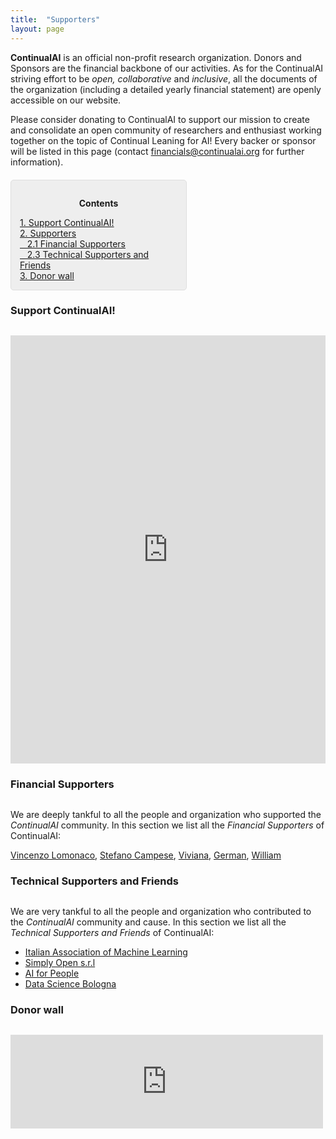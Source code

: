 ```yaml
---
title:  "Supporters"
layout: page
---
```


**ContinualAI** is an official non-profit research organization. Donors and Sponsors are the financial backbone of our activities. As for the ContinualAI striving effort to be *open, collaborative* and *inclusive*, all the documents of the organization (including a detailed yearly financial statement) are openly accessible on our website.

Please consider donating to ContinualAI to support our mission to create and consolidate an open community of researchers and enthusiast working together on the topic of Continual Leaning for AI! Every backer or sponsor will be listed in this page (contact <a href="mailto:financials@continualai.org">financials@continualai.org</a> for further information).

<div style="background: rgba(0,0,0,0.06) none repeat scroll 0% 0%; border: 1px solid rgb(222, 222, 222); padding: 1em; border-radius: 5px; margin-top:20px; max-width: 50%">
	<p style="text-align: center;"><strong>Contents</strong></p>
	<p style="text-align: left; margin-bottom: 0px;">	
		<a href="#support">1. Support ContinualAI!</a><br>
		<a href="#supporters">2. Supporters</a><br>
		<a href="#backers">&nbsp;&nbsp; 2.1 Financial Supporters</a><br>
		<!--	<a href="#backers">&nbsp;&nbsp; 2.1 Backers</a><br>
			<a href="#patreons">&nbsp;&nbsp; 2.2 Patreons</a><br>
			<a href="#bronzesponsor">&nbsp;&nbsp; 2.3 Bronze Sponsors</a><br>
			<a href="#silversponsor">&nbsp;&nbsp; 2.4 Silver Sponsors</a><br>
			<a href="#goldsponsor">&nbsp;&nbsp; 2.5 Gold Sponsors</a><br>-->
			<a href="#techsupport">&nbsp;&nbsp; 2.3 Technical Supporters and Friends</a><br>
		<a href="#donorwall">3. Donor wall</a><br>
		<!--<a href="#financials">4. ContinualAI Financials</a><br>-->
	</p>
</div>

<a name="support"></a>
<h3 id="support" style="margin-bottom: 30px;">Support ContinualAI!</h3>

<script src="https://donorbox.org/widget.js" paypalExpress="true"></script><iframe src="https://donorbox.org/embed/support-continualai?amount=30&show_content=true&default_interval=m" height="685px" width="100%" style="max-width:100%; min-width:100%; max-height:none!important" seamless="seamless" name="donorbox" frameborder="0" scrolling="no" allowpaymentrequest></iframe>


<a name="backers"></a>
<h3 id="backers" style="margin-bottom: 30px;">Financial Supporters</h3>

We are deeply tankful to all the people and organization who supported the *ContinualAI* community. In this section we list all the *Financial Supporters* of ContinualAI:

[Vincenzo Lomonaco](https://http://vincenzolomonaco.com/), [Stefano Campese](https://www.linkedin.com/in/stefanocampese/), [Viviana](), [German](), [William]()

<!--
<a name="patreons"></a>
<h3 id="patreons" style="margin-bottom: 30px;">Patreons</h3>

<a name="bronzesponsor"></a>
<h3 id="bronzesponsor" style="margin-bottom: 30px;">Bronze Sponsors</h3>

We are very tankful to all the people and organization who contributed to the *ContinualAI* community. In this section we list all the *Bronze Sponsors* of ContinualAI.

<a name="silversponsor"></a>
<h3 id="silversponsor" style="margin-bottom: 30px;">Silver Sponsors</h3>

We are very tankful to all the people and organization who contributed to the *ContinualAI* community. In this section we list all the *Silver Sponsors* of ContinualAI.

<a name="goldsponsor"></a>
<h3 id="goldsponsor" style="margin-bottom: 30px;">Gold Sponsors</h3>

We are very tankful to all the people and organization who contributed to the *ContinualAI* community. In this section we list all the *Gold Sponsors* of ContinualAI.

-->

<a name="techsupport"></a>
<h3 id="techsupport" style="margin-bottom: 30px;">Technical Supporters and Friends</h3>

We are very tankful to all the people and organization who contributed to the *ContinualAI* community and cause. In this section we list all the *Technical Supporters and Friends* of ContinualAI:

- [Italian Association of Machine Learning](https://iaml.it/)
- [Simply Open s.r.l](https://www.simplyopen.org)
- [AI for People](https://www.aiforpeople.org)
- [Data Science Bologna](https://www.datasciencebologna.eu/)

<a name="donorwall"></a>
<h3 id="donorwall" style="margin-bottom: 30px;">Donor wall</h3>

<script src="https://donorbox.org/widget.js" type="text/javascript"></script><iframe src="https://donorbox.org/embed/support-continualai?only_donor_wall=true" style="width: 100%; max-width:500px; min-width:310px; max-height:none!important" seamless="seamless" name="donorbox" frameborder="0" scrolling="no"></iframe>

<!--<a name="financials"></a>
<h3 id="financials" style="margin-bottom: 30px;">ContinualAI Financials</h3>

As for the ContinualAI striving effort to be open, inclusive, democratic and transparent, the **balance** and **every transaction** of the organization is openly accessible on our website and visible in this section. If you have any doubt about the balance and the transactions of the organization, please don't hesitate to contact us at <a href="mailto:financials@continualai.org">financials@continualai.org</a>.

- **2019 ContinualAI Balance**: &nbsp; <meter value="99" min="0" max="1000">99,19 out of 1000</meter> 99,19€<br>
- **2019 Balance summary and list of transactions**: <a href="https://docs.google.com/spreadsheets/d/14oNha1qBl51cteuGEXEXnl7tVgCeRodjIO9D_eeoWJ8/edit?usp=sharing">google spreadsheet</a>-->